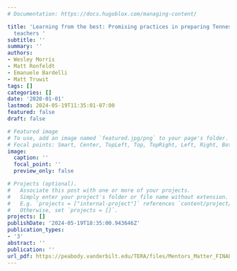 ```yaml
---
# Documentation: https://docs.hugoblox.com/managing-content/

title: 'Learning from the best: Promising practices in preparing Tennessee’s future
  teachers '
subtitle: ''
summary: ''
authors:
- Wesley Morris
- Matt Ronfeldt
- Emanuele Bardelli
- Matt Truwit
tags: []
categories: []
date: '2020-01-01'
lastmod: 2024-05-19T11:35:01-07:00
featured: false
draft: false

# Featured image
# To use, add an image named `featured.jpg/png` to your page's folder.
# Focal points: Smart, Center, TopLeft, Top, TopRight, Left, Right, BottomLeft, Bottom, BottomRight.
image:
  caption: ''
  focal_point: ''
  preview_only: false

# Projects (optional).
#   Associate this post with one or more of your projects.
#   Simply enter your project's folder or file name without extension.
#   E.g. `projects = ["internal-project"]` references `content/project/deep-learning/index.md`.
#   Otherwise, set `projects = []`.
projects: []
publishDate: '2024-05-19T18:35:00.943646Z'
publication_types:
- '3'
abstract: ''
publication: ''
url_pdf: https://peabody.vanderbilt.edu/TERA/files/Mentors_Matter_FINAL.pdf
---
```


